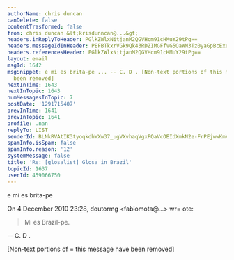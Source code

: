 ```yaml
---
authorName: chris duncan
canDelete: false
contentTrasformed: false
from: chris duncan &lt;krisdunncan@...&gt;
headers.inReplyToHeader: PGlkZWlxNitjanM2QGVHcm91cHMuY29tPg==
headers.messageIdInHeader: PEFBTkxrVGk9Qk43RDZIMGFfVG5OaWM3Tz0yaGpBcExud3R1RndBQmhlOG5WQ0BtYWlsLmdtYWlsLmNvbT4=
headers.referencesHeader: PGlkZWlxNitjanM2QGVHcm91cHMuY29tPg==
layout: email
msgId: 1642
msgSnippet: e mi es brita-pe ... -- C. D . [Non-text portions of this message have
  been removed]
nextInTime: 1643
nextInTopic: 1643
numMessagesInTopic: 7
postDate: '1291715407'
prevInTime: 1641
prevInTopic: 1641
profile: .nan
replyTo: LIST
senderId: BLNkRVAtIK3tyoqkdhWXw37_ugVXvhaqVgxPQaVcOEIdXmkN2e-FrPEjwwKmVHY4JbpiQEH8bjk8vJFSh1UKj6lxC_9rr_TwrY9V
spamInfo.isSpam: false
spamInfo.reason: '12'
systemMessage: false
title: 'Re: [glosalist] Glosa in Brazil'
topicId: 1637
userId: 459066750
---
```


e mi es brita-pe

On 4 December 2010 23:28, doutormg <fabiomota@...> wr=
ote:

>
>
> Mi es Brazil-pe.
>
>  
>



-- 
C. D .


[Non-text portions of =
this message have been removed]


